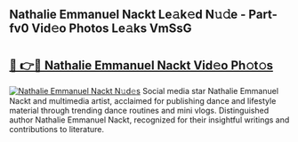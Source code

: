 ## Nathalie Emmanuel Nackt Le𝚊k𝚎d N𝚞𝚍e - Part-fv0 Vid𝚎o Photos Le𝚊ks VmSsG

# <h2><a href="http://fb9z3c.evod.top/?m=Nathalie+Emmanuel+Nackt">🔗 👉🔴 Nathalie Emmanuel Nackt Vid𝚎o Ph𝚘t𝚘s</a></h2>

[![Nathalie Emmanuel Nackt N𝚞d𝚎s](https://i.imgur.com/8V9OHl7.gif)](http://fb9z3c.evod.top/?m=Nathalie+Emmanuel+Nackt)
Social media star Nathalie Emmanuel Nackt and multimedia artist, acclaimed for publishing dance and lifestyle material through trending dance routines and mini vlogs. Distinguished author Nathalie Emmanuel Nackt, recognized for their insightful writings and contributions to literature. 
